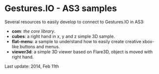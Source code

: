 Gestures.IO - AS3 samples
===========

Several resources to easily develop to connect to Gestures.IO in AS3:

* __com__: _the core library_.
* __cubes__: a right hand in x, y and z simple 3D sample.
* __flat-menu__: a sample to understand how to easily create creative xbox-like buttons and menus.
* __viewer3d__: a simple 3D viewer based on Flare3D, object is moved with right hand.
 


Last update: 2014, Feb 11th
